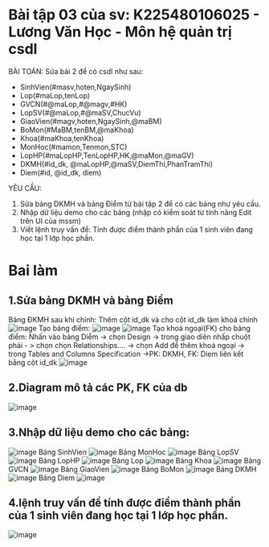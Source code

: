 # Bài tập 03 của sv: K225480106025 - Lương Văn Học - Môn hệ quản trị csdl
BÀI TOÁN: Sửa bài 2 để có csdl như sau:
  + SinhVien(#masv,hoten,NgaySinh)
  + Lop(#maLop,tenLop)
  + GVCN(#@maLop,#@magv,#HK)
  + LopSV(#@maLop,#@maSV,ChucVu)
  + GiaoVien(#magv,hoten,NgaySinh,@maBM)
  + BoMon(#MaBM,tenBM,@maKhoa)
  + Khoa(#maKhoa,tenKhoa)
  + MonHoc(#mamon,Tenmon,STC)
  + LopHP(#maLopHP,TenLopHP,HK,@maMon,@maGV)
  + DKMH(#id_dk, @maLopHP,@maSV,DiemThi,PhanTramThi)
  + Diem(#id, @id_dk, diem)

YÊU CẦU:
1. Sửa bảng DKMH và bảng Điểm từ bài tập 2 để có các bảng như yêu cầu.
2. Nhập dữ liệu demo cho các bảng (nhập có kiểm soát từ tính năng Edit trên UI của mssm)
3. Viết lệnh truy vấn để: Tính được điểm thành phần của 1 sinh viên đang học tại 1 lớp học phần.

# Bai làm
## 1.Sửa bảng DKMH và bảng Điểm
Bảng ĐKMH sau khi chỉnh: Thêm cột id_dk và cho cột id_dk làm khoá chính
![image](https://github.com/user-attachments/assets/1fb4db8d-e480-441d-8f0f-d89286710bca)
Tạo bảng điểm:
![image](https://github.com/user-attachments/assets/8b3ca554-4180-4063-85ff-d7b584c7c60a)
![image](https://github.com/user-attachments/assets/c82d2b74-7af0-4311-9965-5d8fb320baa4)
Tạo khoá ngoại(FK) cho bảng điểm:
Nhấn vào bảng Diểm -> chọn Design -> trong giao diên nhấp chuột phải - > chọn chọn Relationships.... -> chọn Add để thêm khoá ngoại -> trong Tables and Columns Specification ->PK: DKMH, FK: Diem liên kết bằng cột id_dk
![image](https://github.com/user-attachments/assets/8d02a8b9-b818-4b0c-9591-f1baf87f4136)
## 2.Diagram mô tả các PK, FK của db
![image](https://github.com/user-attachments/assets/d6df5254-401e-464b-bc10-662504c0d0a3)
## 3.Nhập dữ liệu demo cho các bảng:
![image](https://github.com/user-attachments/assets/c209e4df-409d-48f9-9941-fe7201138cb1)
Bảng SinhVien
![image](https://github.com/user-attachments/assets/273412b8-8335-4667-917b-05d8ccdc6e6b)
Bảng MonHoc
![image](https://github.com/user-attachments/assets/cc3b9201-ac06-49b9-9bb9-64d8ceac4fa1)
Bảng LopSV
![image](https://github.com/user-attachments/assets/729b9254-d009-4269-8911-98cfeabcd786)
Bảng LopHP
![image](https://github.com/user-attachments/assets/fb521dcb-8e2f-48fc-b6b6-529ea9380af5)
Bảng Lop
![image](https://github.com/user-attachments/assets/3e351b88-f2fa-48ab-9422-275a7aeed42f)
Bảng Khoa
![image](https://github.com/user-attachments/assets/69d1690f-e9c4-410a-9620-7531c38b0fbb)
Bảng GVCN
![image](https://github.com/user-attachments/assets/a080581b-d6a3-489f-8fbc-f3b1f2f45771)
Bảng GiaoVien
![image](https://github.com/user-attachments/assets/c7f1e779-ea71-4585-993d-a8759251a65a)
Bảng BoMon
![image](https://github.com/user-attachments/assets/48d8e3b5-b2f6-462d-bfe7-24d44a6e9f2a)
Bảng DKMH
![image](https://github.com/user-attachments/assets/0fc4dfb0-8b14-4a83-a10e-8b6e09365144)
Bảng Diem
![image](https://github.com/user-attachments/assets/8148ca5d-2dc7-47f3-83d7-3581b4a41ec4)
## 4.lệnh truy vấn để tính được điểm thành phần của 1 sinh viên đang học tại 1 lớp học phần.
![image](https://github.com/user-attachments/assets/0527e5c1-761c-4e65-a166-64c9a7a87b03)







